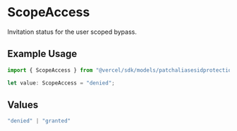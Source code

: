# ScopeAccess

Invitation status for the user scoped bypass.

## Example Usage

```typescript
import { ScopeAccess } from "@vercel/sdk/models/patchaliasesidprotectionbypassop.js";

let value: ScopeAccess = "denied";
```

## Values

```typescript
"denied" | "granted"
```